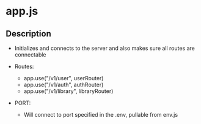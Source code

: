 # app.js

## Description
- Initializes and connects to the server and also makes sure all routes are connectable

- Routes:
  - app.use("/v1/user", userRouter)
  - app.use("/v1/auth", authRouter)
  - app.use("/v1/library", libraryRouter)

- PORT:
  - Will connect to port specified in the .env, pullable from env.js